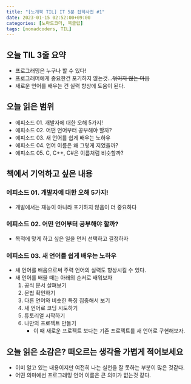 ```yaml
---
title: "[노개북 TIL] IT 5분 잡학사전 #1"
date: 2023-01-15 02:52:00+09:00
categories: [노마드코더, 북클럽]
tags: [nomadcoders, TIL]
---
```


## 오늘 TIL 3줄 요약

- 프로그래밍은 누구나 할 수 있다!
- 프로그래머에게 중요한건 포기하지 않는것...~~꺾이지 않는 마음~~
- 새로운 언어를 배우는 건 실력 향상에 도움이 된다.

## 오늘 읽은 범위

- 에피소드 01. 개발자에 대한 오해 5가지!
- 에피소드 02. 어떤 언어부터 공부해야 할까?
- 에피소드 03. 새 언어를 쉽게 배우는 노하우
- 에피소드 04. 언어 이름은 왜 그렇게 지었을까?
- 에피소드 05. C, C++, C#은 이름처럼 비슷할까?

## 책에서 기억하고 싶은 내용

### 에피소드 01. 개발자에 대한 오해 5가지!

- 개발에서는 재능이 아니라 포기하지 않음이 더 중요하다

### 에피소드 02. 어떤 언어부터 공부해야 할까?

- 목적에 맞게 하고 싶은 일을 먼저 선택하고 결정하자

### 에피소드 03. 새 언어를 쉽게 배우는 노하우

- 새 언어를 배움으로써 주력 언어의 실력도 향상시킬 수 있다.
- 새 언어를 배울 때는 아래의 순서로 배워보자
  1. 공식 문서 살펴보기
  2. 문법 확인하기
  3. 다른 언어와 비슷한 특징 집중해서 보기
  4. 새 언어로 코딩 시도하기
  5. 튜토리얼 시작하기
  6. 나만의 프로젝트 만들기
     - 이 때 새로운 프로젝트 보다는 기존 프로젝트를 새 언어로 구현해보자.

## 오늘 읽은 소감은? 떠오르는 생각을 가볍게 적어보세요

- 이미 알고 있는 내용이지만 여전히 나는 실천을 잘 못하는 부분이 많은 것같다.
- 어떤 의미에선 프로그래밍 언어 이름은 큰 의미가 없는것 같다.
